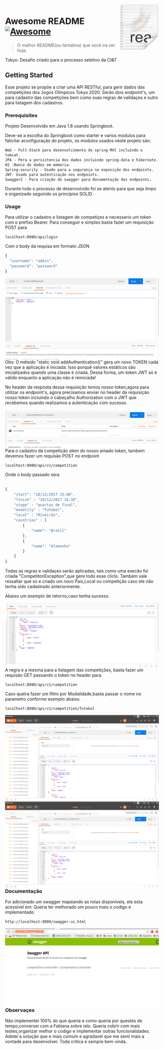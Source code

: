<img src="icon.png" align="right" />

# Awesome README [![Awesome](https://cdn.rawgit.com/sindresorhus/awesome/d7305f38d29fed78fa85652e3a63e154dd8e8829/media/badge.svg)](https://github.com/sindresorhus/awesome)
> O melhor README(ou tentativa) que você ira ver hoje.

Tokyo: Desafio criado para o processo seletivo da CI&T

## Getting Started

Esse projeto se propõe a criar uma API RESTful, para gerir dados das competições dos
Jogos Olímpicos Tokyo 2020. Serão dois endpoint's, um para cadastro das competições bem como suas regras de validaçes e outro para listagem dos cadastros.


### Prerequisites

Projeto Desenvolvido em Java 1.8 usando Springboot.

Deve-se a escolha do Springboot como starter e varios modulos para falicitar aconfiguração do projeto, os modulos usados neste projeto são:

```
Web - Full-Stack para desenvolvimento do spring MVC incluindo o tomcat.
JPA - Pera a persistencia dos dados incluindo spring-data e hibernate.
H2 -Banco de dados em memoria.
Spring-security - Usado para a segurança na exposição dos endpoints.
JWT- Usado para autenticação nos endpoints.
Swagger2 - Para criação do swagger para documentação dos endpoints.
```
Durante todo o processo de desenvolvido foi se atento para que seja limpo e organizado seguindo os princípios SOLID.

### Usage

Para utilizar o cadastro e listagem de competiçes e necessario um token  com o prefixo Bearer.
Para conseguir e simples basta fazer um requisição POST para

```
localhost:8080/api/login
```
Com o body da requisa em formato JSON

```javascript
{ 
  "username": "admin",
  "password": "password"
}
```
<img src="printLogin.png" align="right" />

Obs: O método "static void addAuthentication()" gera um novo TOKEN cada vez que a aplicação é iniciada. Isso porquê valores estáticos são inicializados quando uma classe é criada. Dessa forma, um token JWT só é válido enquanto a aplicação não é reiniciada!

No header da resposta dessa requisição temos nosso token,agora para utilizar os endpoint's, agora precisamos enviar no header da requisição nosso token incluindo o cabeçalho Authorization com o JWT que recebemos quando realizamos a autenticação com sucesso.

<img src="loginsucess.png" align="right" />

Para o cadastro da competição alem do nosso amado token, tambem devemos fazer um requisão POST no endpoint

```
localhost:8080/api/v1/competition
```

Onde o body passado sera

```javascript

{
	"start": "10/12/2017 15:00",
	"finish" : "10/12/2017 16:30",
	"stage" : "quartas de final",
	"modality" : "Futebol",
	"local" : "Mineirão",
	"countries" : [
   		{
   			"name": "Brasil"
   		},
   		{
   			"name": "Alemanha"
   		} 		
   	]
}

```
Todas as regras e validaçes serão aplicadas, tais como uma execão foi criada "CompetitonException",que gere todo esse cliclo.
Também vale ressaltar que so e criado um novo Pais,Local ou competição caso ele não tenha sido cadastrado anteriormente.

Abaixo um exemplo de retorno,caso tenha sucesso.

<img src="retornosucess.png" align="right" />

A regra e a mesma para a listagem das competições, basta fazer um requisão GET passando o token no header para

```
localhost:8080/api/v1/competition
```

Caso queira fazer um filtro por Modalidade,basta passar o nome no parametro conforme exemplo abaixo.

```
localhost:8080/api/v1/competition/futebol
```

<img src="retornoall.png" align="right" />

<img src="retornomodality.png" align="right" />

### Documentação

Foi adicionado um swagger mapeando as rotas disponiveis, ele esta acessivel em: 
Queria ter melhorado um pouco mais o codigo e implementado 

```
http://localhost:8080/swagger-ui.html
```

<img src="swagger.png" align="right" />


### Observaçes

Não implementei 100% do que queria e como queria por questes de tempo,conversei com a Fabiana sobre isto.
Queria cobrir com mais testes,organizar melhor o codigo e implementar outras funcionalidades.
Adotei a solução que e mais comum e agradavel que me senti mais a vontade para desenvolver.
Toda critica e sempre bem vinda.
